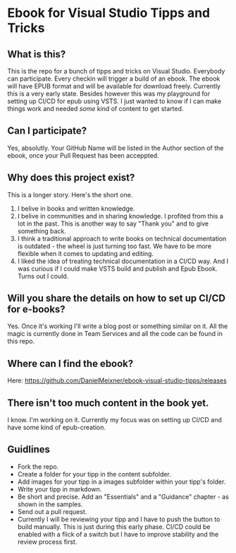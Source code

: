 
# Ebook for Visual Studio Tipps and Tricks



## What is this?
This is the repo for a bunch of tipps and tricks on Visual Studio. Everybody can participate.
Every checkin will trigger a build of an ebook. The ebook will have EPUB format and will be available for download freely.
Currently this is a very early state.
Besides however this was my playground for setting up CI/CD for epub using VSTS. I just wanted to know if I can make things work and needed *some* kind of content to get started.

## Can I participate?
Yes, absolutly. Your GitHub Name will be listed in the Author section of the ebook, once your Pull Request has been acceppted.

## Why does this project exist?
This is a longer story. Here's the short one.
1. I belive in books and written knowledge.
2. I belive in communities and in sharing knowledge. I profited from this a lot in the past. This is another way to say "Thank you" and to give something back.
3. I think a traditional approach to write books on technical documentation is outdated - the wheel is just turning too fast. We have to be more flexible when it comes to updating and editing.
4. I liked the idea of treating technical documentation in a CI/CD way. And I was curious if I could make VSTS build and publish and Epub Ebook. Turns out I could.

## Will you share the details on how to set up CI/CD for e-books?
Yes. Once it's working I'll write a blog post or something similar on it. All the magic is currently done in Team Services and all the code can be found in this repo.

## Where can I find the ebook?
Here: https://github.com/DanielMeixner/ebook-visual-studio-tipps/releases

## There isn't too much content in the book yet.
I know. 
I'm working on it. Currently my focus was on setting up CI/CD and have some kind of epub-creation.

## Guidlines
* Fork the repo.
* Create a folder for your tipp in the content subfolder.
* Add images for your tipp in a images subfolder within your tipp's folder.
* Write your tipp in markdown.
* Be short and precise. Add an "Essentials" and a "Guidance" chapter - as shown in the samples.
* Send out a pull request.
* Currently I will be reviewing your tipp and I have to push the button to build manually. This is just during this early phase. CI/CD could be enabled with a flick of a switch but I have to improve stability and the review process first.



